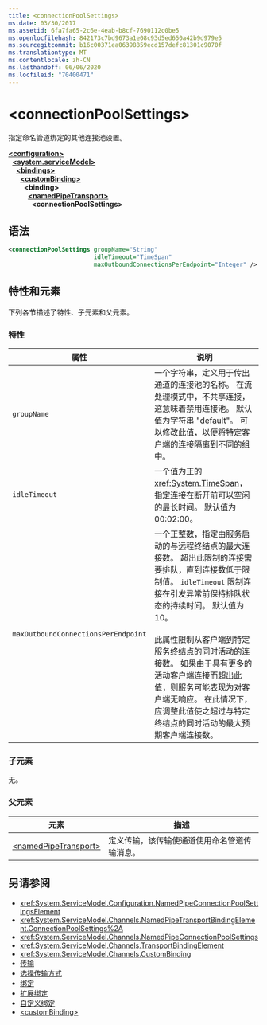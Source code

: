 ```yaml
---
title: <connectionPoolSettings>
ms.date: 03/30/2017
ms.assetid: 6fa7fa65-2c6e-4eab-b8cf-7690112c0be5
ms.openlocfilehash: 842173c7bd9673a1e08c93d5ed650a42b9d979e5
ms.sourcegitcommit: b16c00371ea06398859ecd157defc81301c9070f
ms.translationtype: MT
ms.contentlocale: zh-CN
ms.lasthandoff: 06/06/2020
ms.locfileid: "70400471"
---
```

# \<connectionPoolSettings>
指定命名管道绑定的其他连接池设置。  
  
[**\<configuration>**](../configuration-element.md)\
&nbsp;&nbsp;[**\<system.serviceModel>**](system-servicemodel.md)\
&nbsp;&nbsp;&nbsp;&nbsp;[**\<bindings>**](bindings.md)\
&nbsp;&nbsp;&nbsp;&nbsp;&nbsp;&nbsp;[**\<customBinding>**](custombinding.md)\
&nbsp;&nbsp;&nbsp;&nbsp;&nbsp;&nbsp;&nbsp;&nbsp;**\<binding>**\
&nbsp;&nbsp;&nbsp;&nbsp;&nbsp;&nbsp;&nbsp;&nbsp;&nbsp;&nbsp;[**\<namedPipeTransport>**](namedpipetransport.md)\
&nbsp;&nbsp;&nbsp;&nbsp;&nbsp;&nbsp;&nbsp;&nbsp;&nbsp;&nbsp;&nbsp;&nbsp;**\<connectionPoolSettings>**  
  
## <a name="syntax"></a>语法  
  
```xml  
<connectionPoolSettings groupName="String"
                        idleTimeout="TimeSpan"
                        maxOutboundConnectionsPerEndpoint="Integer" />
```  
  
## <a name="attributes-and-elements"></a>特性和元素  
 下列各节描述了特性、子元素和父元素。  
  
### <a name="attributes"></a>特性  
  
|属性|说明|  
|---------------|-----------------|  
|`groupName`|一个字符串，定义用于传出通道的连接池的名称。 在流处理模式中，不共享连接，这意味着禁用连接池。 默认值为字符串 "default"。 可以修改此值，以便将特定客户端的连接隔离到不同的组中。|  
|`idleTimeout`|一个值为正的 <xref:System.TimeSpan>，指定连接在断开前可以空闲的最长时间。 默认值为 00:02:00。|  
|`maxOutboundConnectionsPerEndpoint`|一个正整数，指定由服务启动的与远程终结点的最大连接数。 超出此限制的连接需要排队，直到连接数低于限制值。 `idleTimeout` 限制连接在引发异常前保持排队状态的持续时间。 默认值为 10。<br /><br /> 此属性限制从客户端到特定服务终结点的同时活动的连接数。 如果由于具有更多的活动客户端连接而超出此值，则服务可能表现为对客户端无响应。 在此情况下，应调整此值使之超过与特定终结点的同时活动的最大预期客户端连接数。|  
  
### <a name="child-elements"></a>子元素  
 无。  
  
### <a name="parent-elements"></a>父元素  
  
|元素|描述|  
|-------------|-----------------|  
|[\<namedPipeTransport>](namedpipetransport.md)|定义传输，该传输使通道使用命名管道传输消息。|  
  
## <a name="see-also"></a>另请参阅

- <xref:System.ServiceModel.Configuration.NamedPipeConnectionPoolSettingsElement>
- <xref:System.ServiceModel.Channels.NamedPipeTransportBindingElement.ConnectionPoolSettings%2A>
- <xref:System.ServiceModel.Channels.NamedPipeConnectionPoolSettings>
- <xref:System.ServiceModel.Channels.TransportBindingElement>
- <xref:System.ServiceModel.Channels.CustomBinding>
- [传输](../../../wcf/feature-details/transports.md)
- [选择传输方式](../../../wcf/feature-details/choosing-a-transport.md)
- [绑定](../../../wcf/bindings.md)
- [扩展绑定](../../../wcf/extending/extending-bindings.md)
- [自定义绑定](../../../wcf/extending/custom-bindings.md)
- [\<customBinding>](custombinding.md)
